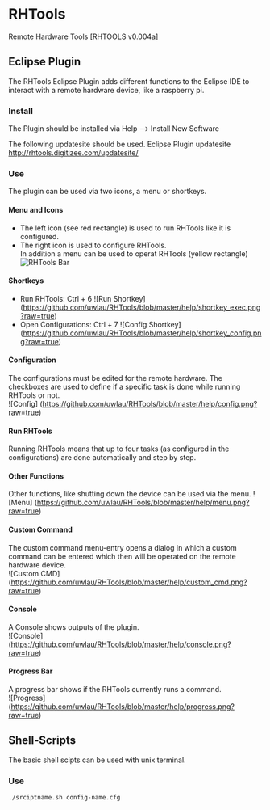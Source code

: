 # RHTools
Remote Hardware Tools [RHTOOLS v0.004a]

## Eclipse Plugin
The RHTools Eclipse Plugin adds different functions to the Eclipse IDE to
interact with a remote hardware device, like a raspberry pi.

### Install
The Plugin should be installed via 
Help --> Install New Software 

The following updatesite should be used.
Eclipse Plugin updatesite  
http://rhtools.digitizee.com/updatesite/

### Use
The plugin can be used via two icons, a menu or shortkeys.

#### Menu and Icons
* The left icon (see red rectangle) is used to run RHTools like it is configured.
* The right icon is used to configure RHTools.  
In addition a menu can be used to operat RHTools (yellow rectangle)  
![RHTools Bar](https://github.com/uwlau/RHTools/blob/master/help/bar.png?raw=true)

#### Shortkeys
* Run RHTools: Ctrl + 6 
![Run Shortkey] (https://github.com/uwlau/RHTools/blob/master/help/shortkey_exec.png?raw=true)
* Open Configurations: Ctrl + 7 
![Config Shortkey] (https://github.com/uwlau/RHTools/blob/master/help/shortkey_config.png?raw=true)

#### Configuration
The configurations must be edited for the remote hardware. The checkboxes are
used to define if a specific task is done while running RHTools or not.  
![Config] (https://github.com/uwlau/RHTools/blob/master/help/config.png?raw=true)

#### Run RHTools 
Running RHTools means that up to four tasks (as configured in the configurations)
are done automatically and step by step.

#### Other Functions
Other functions, like shutting down the device can be used via the menu.
![Menu] (https://github.com/uwlau/RHTools/blob/master/help/menu.png?raw=true)

#### Custom Command
The custom command menu-entry opens a dialog in which a custom command can be
entered which then will be operated on the remote hardware device.  
![Custom CMD] (https://github.com/uwlau/RHTools/blob/master/help/custom_cmd.png?raw=true)

#### Console 
A Console shows outputs of the plugin.  
![Console] (https://github.com/uwlau/RHTools/blob/master/help/console.png?raw=true)

#### Progress Bar
A progress bar shows if the RHTools currently runs a command.  
![Progress] (https://github.com/uwlau/RHTools/blob/master/help/progress.png?raw=true)


## Shell-Scripts
The basic shell scipts can be used with unix terminal.
### Use
`./srciptname.sh config-name.cfg` 

